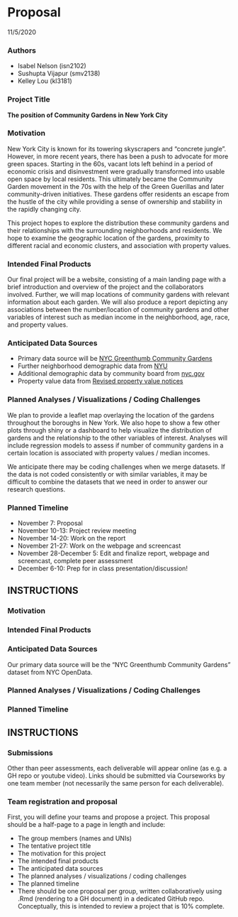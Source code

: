 Proposal
================
11/5/2020

### Authors

  - Isabel Nelson (isn2102)
  - Sushupta Vijapur (smv2138)
  - Kelley Lou (kl3181)

### Project Title

**The position of Community Gardens in New York City**

### Motivation

New York City is known for its towering skyscrapers and “concrete
jungle”. However, in more recent years, there has been a push to
advocate for more green spaces. Starting in the 60s, vacant lots left
behind in a period of economic crisis and disinvestment were gradually
transformed into usable open space by local residents. This ultimately
became the Community Garden movement in the 70s with the help of the
Green Guerillas and later community-driven initiatives. These gardens
offer residents an escape from the hustle of the city while providing a
sense of ownership and stability in the rapidly changing city.

This project hopes to explore the distribution these community gardens
and their relationships with the surrounding neighborhoods and
residents. We hope to examine the geographic location of the gardens,
proximity to different racial and economic clusters, and association
with property values.

### Intended Final Products

Our final project will be a website, consisting of a main landing page
with a brief introduction and overview of the project and the
collaborators involved. Further, we will map locations of community
gardens with relevant information about each garden. We will also
produce a report depicting any associations between the number/location
of community gardens and other variables of interest such as median
income in the neighborhood, age, race, and property values.

### Anticipated Data Sources

  - Primary data source will be [NYC Greenthumb Community
    Gardens](https://data.cityofnewyork.us/Environment/NYC-Greenthumb-Community-Gardens/ajxm-kzmj)
  - Further neighborhood demographic data from
    [NYU](https://furmancenter.org/neighborhoods)
  - Additional demographic data by community board from
    [nyc.gov](https://communityprofiles.planning.nyc.gov/)
  - Property value data from [Revised property value
    notices](https://data.cityofnewyork.us/City-Government/Revised-Notice-of-Property-Value-RNOPV-/8vgb-zm6e)

### Planned Analyses / Visualizations / Coding Challenges

We plan to provide a leaflet map overlaying the location of the gardens
throughout the boroughs in New York. We also hope to show a few other
plots through shiny or a dashboard to help visualize the distribution of
gardens and the relationship to the other variables of interest.
Analyses will include regression models to assess if number of community
gardens in a certain location is associated with property values /
median incomes.

We anticipate there may be coding challenges when we merge datasets. If
the data is not coded consistently or with similar variables, it may be
difficult to combine the datasets that we need in order to answer our
research questions.

### Planned Timeline

  - November 7: Proposal
  - November 10-13: Project review meeting
  - November 14-20: Work on the report
  - November 21-27: Work on the webpage and screencast
  - November 28-December 5: Edit and finalize report, webpage and
    screencast, complete peer assessment
  - December 6-10: Prep for in class presentation/discussion\!

## INSTRUCTIONS

### Motivation

### Intended Final Products

### Anticipated Data Sources

Our primary data source will be the “NYC Greenthumb Community Gardens”
dataset from NYC OpenData.

### Planned Analyses / Visualizations / Coding Challenges

### Planned Timeline

## INSTRUCTIONS

### Submissions

Other than peer assessments, each deliverable will appear online (as
e.g. a GH repo or youtube video). Links should be submitted via
Courseworks by one team member (not necessarily the same person for each
deliverable).

### Team registration and proposal

First, you will define your teams and propose a project. This proposal
should be a half-page to a page in length and include:

  - The group members (names and UNIs)
  - The tentative project title
  - The motivation for this project
  - The intended final products
  - The anticipated data sources
  - The planned analyses / visualizations / coding challenges
  - The planned timeline
  - There should be one proposal per group, written collaboratively
    using .Rmd (rendering to a GH document) in a dedicated GitHub repo.
    Conceptually, this is intended to review a project that is 10%
    complete.

